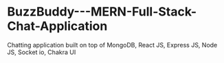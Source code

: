 # BuzzBuddy---MERN-Full-Stack-Chat-Application
Chatting application built on top of MongoDB, React JS, Express JS, Node JS, Socket io, Chakra UI
